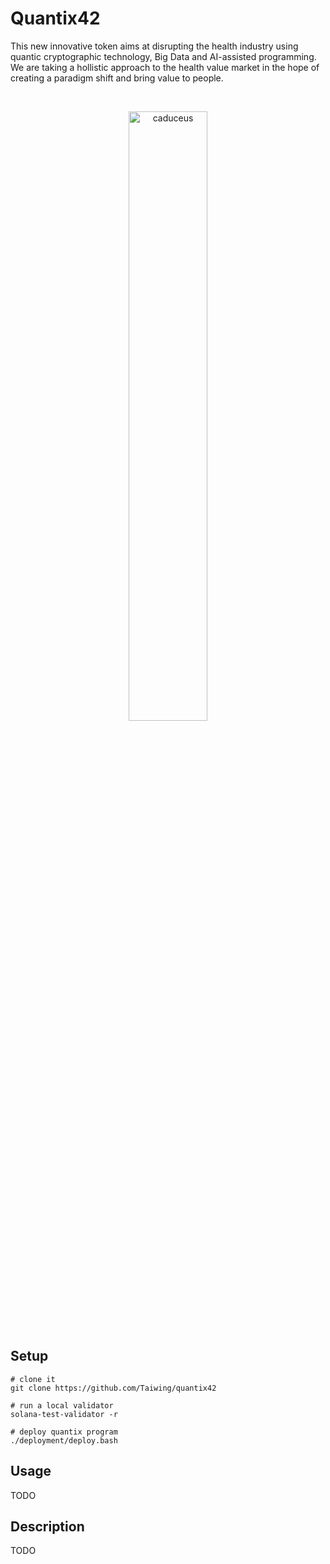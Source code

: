 # Quantix42

This new innovative token aims at disrupting the health industry using quantic
cryptographic technology, Big Data and AI-assisted programming. We are taking a
hollistic approach to the health value market in the hope of creating a paradigm
shift and bring value to people.

<br />
<p align="center">
	<img src="https://github.com/Taiwing/quantix42/blob/master/resources/caduceus.png?raw=true" alt="caduceus" style="width: 50%;" />
</p>

## Setup

```shell
# clone it
git clone https://github.com/Taiwing/quantix42

# run a local validator
solana-test-validator -r

# deploy quantix program
./deployment/deploy.bash
```

## Usage

TODO

## Description

TODO

